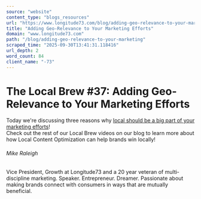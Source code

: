 ```yaml
---
source: "website"
content_type: "blogs_resources"
url: "https://www.longitude73.com/blog/adding-geo-relevance-to-your-marketing"
title: "Adding Geo-Relevance to Your Marketing Efforts"
domain: "www.longitude73.com"
path: "/blog/adding-geo-relevance-to-your-marketing"
scraped_time: "2025-09-30T13:41:31.118416"
url_depth: 2
word_count: 84
client_name: "-73"
---
```


# The Local Brew #37: Adding Geo-Relevance to Your Marketing Efforts

Today we're discussing three reasons why [local should be a big part of your marketing efforts](/blog/add-geo-relevance-to-your-marketing)!  
Check out the rest of our Local Brew videos on our blog to learn more about how Local Content Optimization can help brands win locally!  

###### Mike Raleigh

Vice President, Growth at Longitude73 and a 20 year veteran of multi-discipline marketing. Speaker. Entrepreneur. Dreamer. Passionate about making brands connect with consumers in ways that are mutually beneficial.